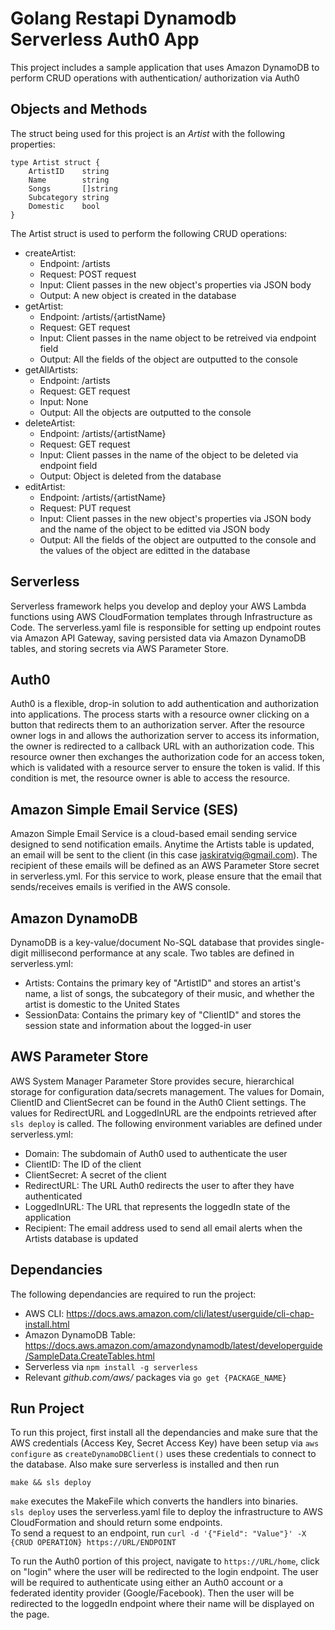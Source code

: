 
# Golang Restapi Dynamodb Serverless Auth0 App

This project includes a sample application that uses Amazon DynamoDB to perform CRUD operations with authentication/ authorization via Auth0

## Objects and Methods

The struct being used for this project is an *Artist* with the following properties:

```
type Artist struct {
	ArtistID    string
	Name        string
	Songs       []string
	Subcategory string
	Domestic    bool
}
```

The Artist struct is used to perform the following CRUD operations:

* createArtist: 
  * Endpoint: /artists
  * Request: POST request 
  * Input: Client passes in the new object's properties via JSON body
  * Output: A new object is created in the database
* getArtist:
  * Endpoint: /artists/{artistName}
  * Request: GET request 
  * Input: Client passes in the name object to be retreived via endpoint field
  * Output: All the fields of the object are outputted to the console
* getAllArtists:
  * Endpoint: /artists
  * Request: GET request 
  * Input: None
  * Output: All the objects are outputted to the console
* deleteArtist:
  * Endpoint: /artists/{artistName}
  * Request: GET request 
  * Input: Client passes in the name of the object to be deleted via endpoint field
  * Output: Object is deleted from the database
* editArtist:
  * Endpoint: /artists/{artistName}
  * Request: PUT request 
  * Input: Client passes in the new object's properties via JSON body and the name of the object to be editted via JSON body
  * Output: All the fields of the object are outputted to the console and the values of the object are editted in the database

## Serverless

Serverless framework helps you develop and deploy your AWS Lambda functions using AWS CloudFormation templates through Infrastructure as Code. The serverless.yaml file is responsible for setting up endpoint routes via Amazon API Gateway, saving persisted data via Amazon DynamoDB tables, and storing secrets via AWS Parameter Store.

## Auth0

Auth0 is a flexible, drop-in solution to add authentication and authorization into applications. The process starts with a resource owner clicking on a button that redirects them to an authorization server. After the resource owner logs in and allows the authorization server to access its information, the owner is redirected to a callback URL with an authorization code. This resource owner then exchanges the authorization code for an access token, which is validated with a resource server to ensure the token is valid. If this condition is met, the resource owner is able to access the resource.

## Amazon Simple Email Service (SES)

Amazon Simple Email Service is a cloud-based email sending service designed to send notification emails. Anytime the Artists table is updated, an email will be sent to the client (in this case jaskiratvig@gmail.com). The recipient of these emails will be defined as an AWS Parameter Store secret in serverless.yml. For this service to work, please ensure that the email that sends/receives emails is verified in the AWS console.

## Amazon DynamoDB

DynamoDB is a key-value/document No-SQL database that provides single-digit millisecond performance at any scale. Two tables are defined in serverless.yml:
* Artists: Contains the primary key of "ArtistID" and stores an artist's name, a list of songs, the subcategory of their music, and whether the artist is domestic to the United States
* SessionData: Contains the primary key of "ClientID" and stores the session state and information about the logged-in user

## AWS Parameter Store

AWS System Manager Parameter Store provides secure, hierarchical storage for configuration data/secrets management. The values for Domain, ClientID and ClientSecret can be found in the Auth0 Client settings. The values for RedirectURL and LoggedInURL are the endpoints retrieved after ``` sls deploy ``` is called. The following environment variables are defined under serverless.yml:
* Domain: The subdomain of Auth0 used to authenticate the user
* ClientID: The ID of the client
* ClientSecret: A secret of the client
* RedirectURL: The URL Auth0 redirects the user to after they have authenticated
* LoggedInURL: The URL that represents the loggedIn state of the application
* Recipient: The email address used to send all email alerts when the Artists database is updated

## Dependancies

The following dependancies are required to run the project:
* AWS CLI: https://docs.aws.amazon.com/cli/latest/userguide/cli-chap-install.html
* Amazon DynamoDB Table: https://docs.aws.amazon.com/amazondynamodb/latest/developerguide/SampleData.CreateTables.html
* Serverless via ``` npm install -g serverless ```
* Relevant *github.com/aws/* packages via ``` go get {PACKAGE_NAME} ```

## Run Project

To run this project, first install all the dependancies and make sure that the AWS credentials (Access Key, Secret Access Key) have been setup via ``` aws configure ``` as ``` createDynamoDBClient() ``` uses these credentials to connect to the database. Also make sure serverless is installed and then run

``` make && sls deploy ```

``` make ``` executes the MakeFile which converts the handlers into binaries. <br />
``` sls deploy ``` uses the serverless.yaml file to deploy the infrastructure to AWS CloudFormation and should return some endpoints. <br />
To send a request to an endpoint, run
``` curl -d '{"Field": "Value"}' -X {CRUD OPERATION} https://URL/ENDPOINT ```

To run the Auth0 portion of this project, navigate to ``` https://URL/home ```, click on "login" where the user will be redirected to the login endpoint. The user will be required to authenticate using either an Auth0 account or a federated identity provider (Google/Facebook). Then the user will be redirected to the loggedIn endpoint where their name will be displayed on the page.